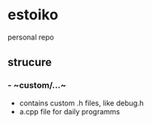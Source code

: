 # estoiko
personal repo

## strucure 
### - ~custom/...~
- contains custom .h files, like debug.h
- a.cpp file for daily programms

